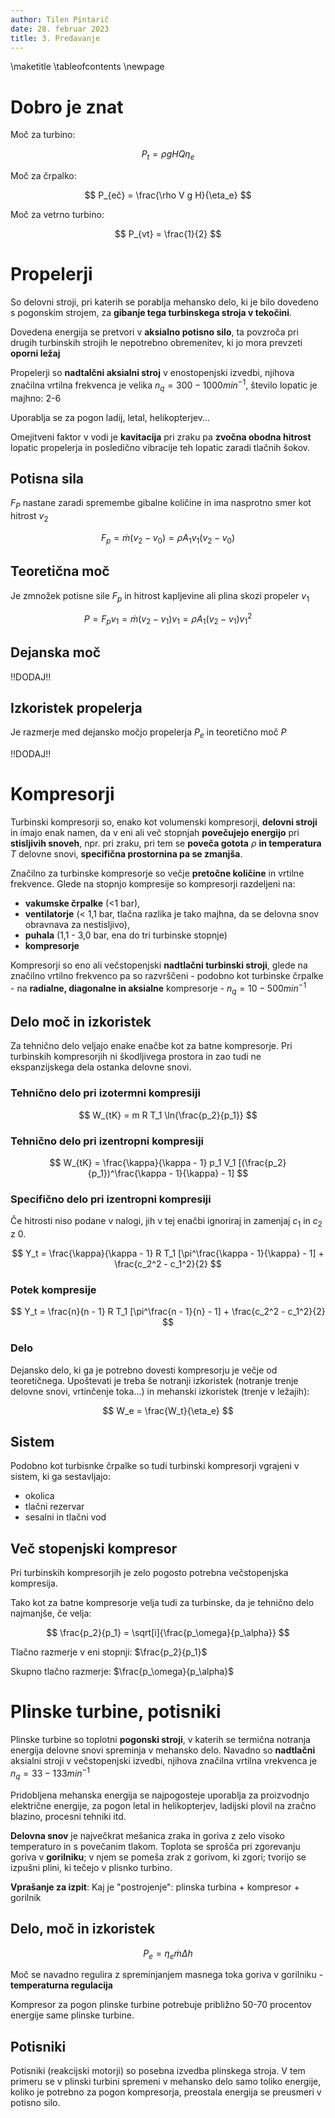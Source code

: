 ```yaml
---
author: Tilen Pintarič
date: 28. februar 2023
title: 3. Predavanje
---
```


\maketitle
\tableofcontents
\newpage

# Dobro je znat

Moč za turbino:

$$
    P_t = \rho g H Q \eta_e
$$

Moč za črpalko:

$$
    P_{eč} = \frac{\rho V g H}{\eta_e}
$$

Moč za vetrno turbino:

$$
    P_{vt} = \frac{1}{2}
$$

# Propelerji

So delovni stroji, pri katerih se porablja mehansko delo, ki je bilo dovedeno s pogonskim strojem, za **gibanje tega turbinskega stroja v tekočini**.

Dovedena energija se pretvori v **aksialno potisno silo**, ta povzroča pri drugih turbinskih strojih le nepotrebno obremenitev, ki jo mora prevzeti **oporni ležaj**

Propelerji so **nadtalčni aksialni stroj** v enostopenjski izvedbi, njihova značilna vrtilna frekvenca je velika $n_q = 300-1000 min^{-1}$, število lopatic je majhno: 2-6

Uporablja se za pogon ladij, letal, helikopterjev...

Omejitveni faktor v vodi je **kavitacija** pri zraku pa **zvočna obodna hitrost** lopatic propelerja in posledično vibracije teh lopatic zaradi tlačnih šokov.

## Potisna sila

$F_P$ nastane zaradi spremembe gibalne količine in ima nasprotno smer kot hitrost $v_2$

$$
    F_p = \dot{m} (v_2 - v_0) = \rho A_1 v_1 (v_2 - v_0)
$$

## Teoretična moč

Je zmnožek potisne sile $F_p$ in hitrost kapljevine ali plina skozi propeler $v_1$

$$
    P = F_p v_1 = \dot{m}(v_2 - v_1) v_1 = \rho A_1 (v_2 - v_1) v_1^2 
$$

## Dejanska moč

!!DODAJ!!

## Izkoristek propelerja

Je razmerje med dejansko močjo propelerja $P_e$ in teoretično moč $P$

!!DODAJ!!

# Kompresorji

Turbinski kompresorji so, enako kot volumenski kompresorji, **delovni stroji** in imajo enak namen, da v eni ali več stopnjah **povečujejo energijo** pri **stisljivih snoveh**, npr. pri zraku, pri tem se **poveča gotota** $\rho$ **in temperatura** $T$ delovne snovi, **specifična prostornina pa se zmanjša**.

Značilno za turbinske kompresorje so večje **pretočne količine** in vrtilne frekvence. Glede na stopnjo kompresije so kompresorji razdeljeni na:

* **vakumske črpalke** (<1 bar),
* **ventilatorje** (< 1,1 bar, tlačna razlika je tako majhna, da se delovna snov obravnava za nestisljivo),
* **puhala** (1,1 - 3,0 bar, ena do tri turbinske stopnje)
* **kompresorje**

Kompresorji so eno ali večstopenjski **nadtlačni turbinski stroji**, glede na značilno vrtilno frekvenco pa so razvrščeni - podobno kot turbinske črpalke - na **radialne, diagonalne in aksialne** kompresorje - $n_q = 10-500 min^{-1}$

## Delo moč in izkoristek

Za tehnično delo veljajo enake enačbe kot za batne kompresorje. Pri turbinskih kompresorjih ni škodljivega prostora in zao tudi ne ekspanzijskega dela ostanka delovne snovi.

### Tehnično delo pri izotermni kompresiji

$$
    W_{tK} = m R T_1 \ln{\frac{p_2}{p_1}}
$$

### Tehnično delo pri izentropni kompresiji

$$
    W_{tK} = \frac{\kappa}{\kappa - 1} p_1 V_1 [(\frac{p_2}{p_1})^\frac{\kappa - 1}{\kappa} - 1]
$$

### Specifično delo pri izentropni kompresiji

Če hitrosti niso podane v nalogi, jih v tej enačbi ignoriraj in zamenjaj $c_1$ in $c_2$ z $0$.

$$
    Y_t = \frac{\kappa}{\kappa - 1} R T_1 [\pi^\frac{\kappa - 1}{\kappa} - 1] + \frac{c_2^2 - c_1^2}{2}
$$

### Potek kompresije

$$
    Y_t = \frac{n}{n - 1} R T_1 [\pi^\frac{n - 1}{n} - 1] + \frac{c_2^2 - c_1^2}{2}
$$

### Delo

Dejansko delo, ki ga je potrebno dovesti kompresorju je večje od teoretičnega. Upoštevati je treba še notranji izkoristek (notranje trenje delovne snovi, vrtinčenje toka...) in mehanski izkoristek (trenje v ležajih):

$$
    W_e = \frac{W_t}{\eta_e}
$$

## Sistem

Podobno kot turbisnke črpalke so tudi turbinski kompresorji vgrajeni v sistem, ki ga sestavljajo:

* okolica
* tlačni rezervar
* sesalni in tlačni vod

## Več stopenjski kompresor

Pri turbinskih kompresorjih je zelo pogosto potrebna večstopenjska kompresija.

Tako kot za batne kompresorje velja tudi za turbinske, da je tehnično delo najmanjše, če velja:

$$
    \frac{p_2}{p_1} = \sqrt[i]{\frac{p_\omega}{p_\alpha}}
$$
 
Tlačno razmerje v eni stopnji: $\frac{p_2}{p_1}$

Skupno tlačno razmerje: $\frac{p_\omega}{p_\alpha}$

# Plinske turbine, potisniki

Plinske turbine so toplotni **pogonski stroji**, v katerih se termična notranja energija delovne snovi spreminja v mehansko delo. Navadno so **nadtlačni** aksialni stroji v večstopenjski izvedbi, njihova značilna vrtilna vrekvenca je $n_q = 33-133 min^{-1}$

Pridobljena mehanska energija se najpogosteje uporablja za proizvodnjo električne energije, za pogon letal in helikopterjev, ladijski plovil na zračno blazino, procesni tehniki itd.

**Delovna snov** je največkrat mešanica zraka in goriva z zelo visoko temperaturo in s povečanim tlakom. Toplota se sprošča pri zgorevanju goriva v **gorilniku**; v njem se pomeša zrak z gorivom, ki zgori; tvorijo se izpušni plini, ki tečejo v plisnko turbino.

**Vprašanje za izpit**: Kaj je "postrojenje": plinska turbina + kompresor + gorilnik

## Delo, moč in izkoristek

$$
    P_e = \eta_e \dot{m} \Delta{h}
$$

Moč se navadno regulira z spreminjanjem masnega toka goriva v gorilniku - **temperaturna regulacija**

Kompresor za pogon plinske turbine potrebuje približno  50-70 procentov energije same plinske turbine.

## Potisniki

Potisniki (reakcijski motorji) so posebna izvedba plinskega stroja. V tem primeru se v plinski turbini spremeni v mehansko delo samo toliko energije, koliko je potrebno za pogon kompresorja, preostala energija se preusmeri v potisno silo.

